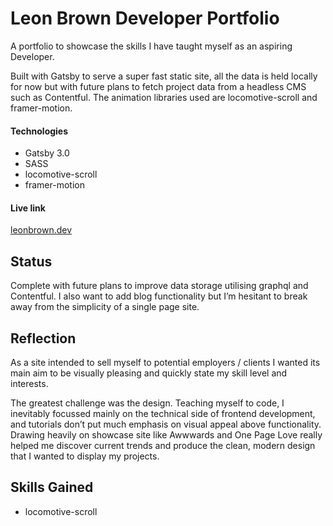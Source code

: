 # Leon Brown Developer Portfolio

A portfolio to showcase the skills I have taught myself as an aspiring Developer.

Built with Gatsby to serve a super fast static site, all the data is held locally for now but with future plans to fetch project data from a headless CMS such as Contentful. The animation libraries used are locomotive-scroll and framer-motion.

#### Technologies

- Gatsby 3.0
- SASS
- locomotive-scroll
- framer-motion

#### Live link

[leonbrown.dev](https://leonbrown.dev)

## Status

Complete with future plans to improve data storage utilising graphql and Contentful. I also want to add blog functionality but I’m hesitant to break away from the simplicity of a single page site.

## Reflection

As a site intended to sell myself to potential employers / clients I wanted its main aim to be visually pleasing and quickly state my skill level and interests.

The greatest challenge was the design. Teaching myself to code, I inevitably focussed mainly on the technical side of frontend development, and tutorials don’t put much emphasis on visual appeal above functionality. Drawing heavily on showcase site like Awwwards and One Page Love really helped me discover current trends and produce the clean, modern design that I wanted to display my projects.

## Skills Gained

- locomotive-scroll
